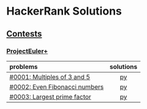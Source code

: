 # HackerRank Solutions
## [Contests](https://www.hackerrank.com/contests)
### [ProjectEuler+](https://www.hackerrank.com/contests/projecteuler/challenges)
| problems | solutions |
| :------- | :-------: |
| [#0001: Multiples of 3 and 5](https://www.hackerrank.com/contests/projecteuler/challenges/euler001/problem)                         | [py](https://github.com/e1630m/hacker-rank/blob/main/contests/project-euler/p0001.py) |
| [#0002: Even Fibonacci numbers](https://www.hackerrank.com/contests/projecteuler/challenges/euler002/problem)                       | [py](https://github.com/e1630m/hacker-rank/blob/main/contests/project-euler/p0002.py) |
| [#0003: Largest prime factor](https://www.hackerrank.com/contests/projecteuler/challenges/euler003/problem)                         | [py](https://github.com/e1630m/hacker-rank/blob/main/contests/project-euler/p0003.py) |
